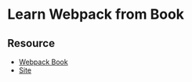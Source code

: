 # Learn Webpack from Book

## Resource

- [Webpack Book](https://github.com/survivejs/webpack-book)
- [Site](https://survivejs.com/webpack/)
